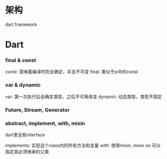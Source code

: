 # 架构

dart framework

# Dart

### final & const

const: 意味着编译时完全确定，并且不可变
final: 类似于js中的const

### var & dynamic

var: 第一次执行后会确定类型，之后不可再改变
dynamic: 动态类型，类型不固定

### Future, Stream, Generator

### abstract, implement, with, mixin

dart里没有interface

implements: 实现这个class内的所有方法和变量
with: 使用mixin, mixin on 可以指定其必须继承的父类

